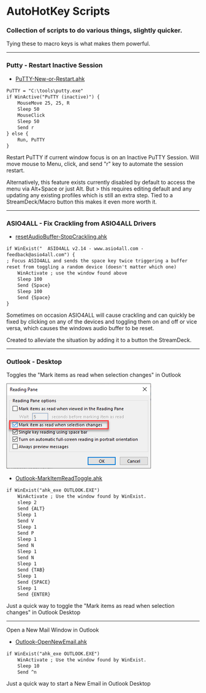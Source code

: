 # AutoHotKey Scripts

### Collection of scripts to do various things, slightly quicker.

Tying these to macro keys is what makes them powerful.

---

### **Putty - Restart Inactive Session** ###
* [PuTTY-New-or-Restart.ahk](https://github.com/cr0m/AutoHotKeyScripts/blob/main/Putty/PuTTY-New-or-Restart.ahk)
````
PuTTY = "C:\tools\putty.exe"
if WinActive("PuTTY (inactive)") {
	MouseMove 25, 25, R
	Sleep 50
	MouseClick
	Sleep 50
	Send r
} else {
	Run, PuTTY
}
````

Restart PuTTY if current window focus is on an Inactive PuTTY Session. Will move mouse to Menu, click, and send "r" key to automate the session restart.

Alternatively, this feature exists currently disabled by 
default to access the menu via Alt+Space or just Alt. But > this requires editing default and any updating any existing  profiles which is still an extra step. Tied to a StreamDeck/Macro button this makes it even more worth it.


---
### **ASIO4ALL - Fix Crackling from ASIO4ALL Drivers** ###
* [resetAudioBuffer-StopCrackling.ahk](https://github.com/cr0m/AutoHotKeyScripts/blob/main/Audio/resetAudioBuffer-StopCrackling.ahk)
````
if WinExist("  ASIO4ALL v2.14 - www.asio4all.com - feedback@asio4all.com") {
; Focus ASIO4ALL and sends the space key twice triggering a buffer reset from toggling a random device (doesn't matter which one)
    WinActivate ; use the window found above
	Sleep 100
	Send {Space}
	Sleep 100
	Send {Space}	
}
````

Sometimes on occasion ASIO4ALL will cause crackling and can quickly be fixed by clicking on any of the devices and toggling them on and off or vice versa, which causes the windows audio buffer to be reset. 

Created to alleviate the situation by adding it to a button the StreamDeck.

---


### **Outlook - Desktop** ###
Toggles the "Mark items as read when selection changes" in Outlook

![Image of Outlook Reading Pane](https://github.com/cr0m/AutoHotKeyScripts/raw/main/Outlook/images/outlookreadingpane.png)

* [Outlook-MarkItemReadToggle.ahk](https://github.com/cr0m/AutoHotKeyScripts/blob/main/Outlook/Outlook-MarkItemReadToggle.ahk)
````
if WinExist("ahk_exe OUTLOOK.EXE")
    WinActivate ; Use the window found by WinExist.
	sleep 2
	Send {ALT}
	Sleep 1
	Send V
	Sleep 1
	Send P
	Sleep 1
	Send N
	Sleep 1
	Send N
	Sleep 1
	Send {TAB}
	Sleep 1
	Send {SPACE}
	Sleep 1
	Send {ENTER}
````
Just a quick way to toggle the "Mark items as read when selection changes" in Outlook Desktop

---

Open a New Mail Window in Outlook

* [Outlook-OpenNewEmail.ahk](https://github.com/cr0m/AutoHotKeyScripts/blob/main/Outlook/Outlook-OpenNewEmail.ahk)
```autohotkey
if WinExist("ahk_exe OUTLOOK.EXE")
    WinActivate ; Use the window found by WinExist.
	Sleep 10
	Send ^n
```
Just a quick way to start a New Email in Outlook Desktop


